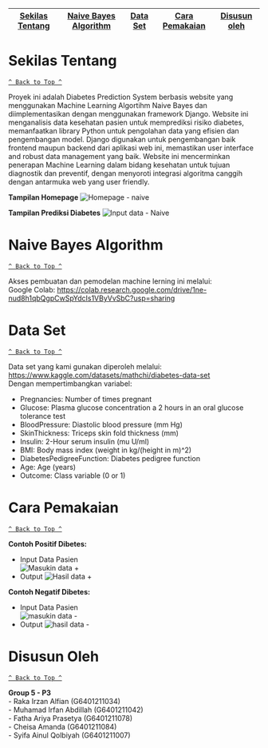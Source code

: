 [Sekilas Tentang](#sekilas-tentang) |  [Naive Bayes Algorithm](#naive-bayes-algorithm) | [Data Set](#data-set) | [Cara Pemakaian](#cara-pemakaian) | [Disusun oleh](#disusun-oleh)
:---:|:---:|:---:|:---:|:---:|

# Sekilas Tentang
[`^ Back to Top ^`](#)

Proyek ini adalah Diabetes Prediction System berbasis website yang menggunakan Machine Learning Algortihm Naive Bayes dan diimplementasikan dengan menggunakan framework Django. Website ini menganalisis data kesehatan pasien untuk memprediksi risiko diabetes, memanfaatkan library Python untuk pengolahan data yang efisien dan pengembangan model. Django digunakan untuk pengembangan baik frontend maupun backend dari aplikasi web ini, memastikan user interface and robust data management yang baik. Website ini mencerminkan penerapan Machine Learning dalam bidang kesehatan untuk tujuan diagnostik dan preventif, dengan menyoroti integrasi algoritma canggih dengan antarmuka web yang user friendly.

**Tampilan Homepage**
  ![Homepage - naive](https://github.com/Dill-Licious/Diabetes-Prediction-NaiveBayes/assets/128164799/f495185c-f77f-43a3-85ed-6197746e3cc9)

**Tampilan Prediksi Diabetes**
  ![Input data - Naive](https://github.com/Dill-Licious/Diabetes-Prediction-NaiveBayes/assets/128164799/74cb813c-24e4-4969-8793-0131f74afe28)

# Naive Bayes Algorithm
[`^ Back to Top ^`](#)

  Akses pembuatan dan pemodelan machine lerning ini melalui:  
  Google Colab: https://colab.research.google.com/drive/1ne-nud8h1qbQgpCwSpYdcIs1VByVvSbC?usp=sharing

# Data Set
[`^ Back to Top ^`](#)

  Data set yang kami gunakan diperoleh melalui: https://www.kaggle.com/datasets/mathchi/diabetes-data-set  
  Dengan mempertimbangkan variabel:   
  - Pregnancies: Number of times pregnant   
  - Glucose: Plasma glucose concentration a 2 hours in an oral glucose tolerance test  
  - BloodPressure: Diastolic blood pressure (mm Hg)  
  - SkinThickness: Triceps skin fold thickness (mm)  
  - Insulin: 2-Hour serum insulin (mu U/ml)  
  - BMI: Body mass index (weight in kg/(height in m)^2)  
  - DiabetesPedigreeFunction: Diabetes pedigree function  
  - Age: Age (years)  
  - Outcome: Class variable (0 or 1)  

# Cara Pemakaian
[`^ Back to Top ^`](#)


  **Contoh Positif Dibetes:**  
  - Input Data Pasien  
      ![Masukin data +](https://github.com/Dill-Licious/Diabetes-Prediction-NaiveBayes/assets/128164799/79f01c7d-6f33-49f6-a399-48899cb6ad44)
  - Output 
      ![Hasil data +](https://github.com/Dill-Licious/Diabetes-Prediction-NaiveBayes/assets/128164799/919e22f0-e1f0-41a8-b81f-2b8d0fe2a52c)

  **Contoh Negatif Dibetes:**  
  - Input Data Pasien  
      ![masukin data -](https://github.com/Dill-Licious/Diabetes-Prediction-NaiveBayes/assets/128164799/1387b54f-acb3-429f-836d-a40271999253)
  - Output 
      ![hasil data -](https://github.com/Dill-Licious/Diabetes-Prediction-NaiveBayes/assets/128164799/47c25e6e-b003-4f9e-9c17-cc520038420d)

# Disusun Oleh
[`^ Back to Top ^`](#)

  **Group 5 - P3**  
    - Raka Irzan Alfian (G6401211034)  
    - Muhamad Irfan Abdillah (G6401211042)  
    - Fatha Ariya Prasetya (G6401211078)  
    - Cheisa Amanda (G6401211084)  
    - Syifa Ainul Qolbiyah (G6401211007)  



